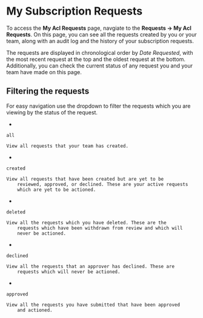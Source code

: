 # My Subscription Requests

To access the **My Acl Requests** page, navgiate to the **Requests -\>
My Acl Requests**. On this page, you can see all the requests created by
you or your team, along with an audit log and the history of your
subscription requests.

The requests are displayed in chronological order by *Date Requested*,
with the most recent request at the top and the oldest request at the
bottom. Additionally, you can check the current status of any request
you and your team have made on this page.

## Filtering the requests

For easy navigation use the dropdown to filter the requests which you
are viewing by the status of the request.

-   

    all

    View all requests that your team has created.

-   

    created

    View all requests that have been created but are yet to be
        reviewed, approved, or declined. These are your active requests
        which are yet to be actioned.

-   

    deleted

    View all the requests which you have deleted. These are the
        requests which have been withdrawn from review and which will
        never be actioned.

-   

    declined

    View all the requests that an approver has declined. These are
        requests which will never be actioned.

-   

    approved

    View all the requests you have submitted that have been approved
        and actioned.
